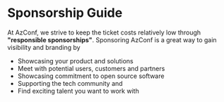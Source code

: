 # Sponsorship Guide

At AzConf, we strive to keep the ticket costs relatively low through **"responsible sponsorships"**. Sponsoring AzConf is a great way to gain visibility and branding by

- Showcasing your product and solutions
- Meet with potential users, customers and partners
- Showcasing commitment to open source software
- Supporting the tech community and
- Find exciting talent you want to work with
